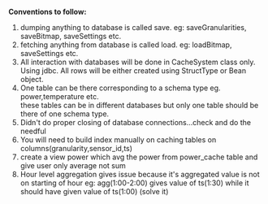 <b>Conventions to follow:</b>
1. dumping anything to database is called save. eg: saveGranularities, saveBitmap, saveSettings etc.
2. fetching anything from database is called load. eg: loadBitmap, saveSettings etc.
3. All interaction with databases will be done in CacheSystem class only. Using jdbc. 
   All rows will be either created using StructType or Bean object.
4. One table can be there corresponding to a schema type eg. power,temperature etc. \
these tables can be in different databases but only one table should be there of one schema type.
5. Didn't do proper closing of database connections...check and do the needful
6. You will need to build index manually on caching tables on columns(granularity,sensor_id,ts)
7. create a view power which avg the power from power_cache table and give user only average not sum
8. Hour level aggregation gives issue because it's aggregated value is not on starting of hour 
eg: agg(1:00-2:00) gives value of ts(1:30) while it should have given value of ts(1:00) (solve it)  